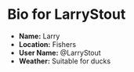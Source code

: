 # Bio for LarryStout
* **Name:** Larry
* **Location:** Fishers
* **User Name:** @LarryStout
* **Weather:** Suitable for ducks
